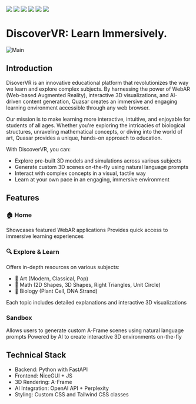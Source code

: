 <img src="https://img.shields.io/static/v1?label=Baackend&message=Python&color=blue&style=plastic&logo=python" /> <img src="https://img.shields.io/static/v1?label=Frontend&message=Javascript&color=yellow&style=plastic&logo=javascript" />
<img src="https://img.shields.io/static/v1?label=Web&message=FastAPI&color=green&style=plastic&logo=fastapi" />
<img src="https://img.shields.io/static/v1?label=Web&message=NiceGui&color=orange&style=plastic" />
<img src="https://img.shields.io/static/v1?label=Prompting&message=Perplexity/OpenAI&color=blue&style=plastic&logo=openai" />
<img src="https://img.shields.io/static/v1?label=Web-AR&message=A-Frame&color=black&style=plastic&logo=aframe.io" />

# DiscoverVR: Learn Immersively. 

![Main](https://media.giphy.com/media/wKoPDy4mp8Lr6IJ9ce/giphy.gif)

## Introduction

DisoverVR is an innovative educational platform that revolutionizes the way we learn and explore complex subjects. By harnessing the power of WebAR (Web-based Augmented Reality), interactive 3D visualizations, and AI-driven content generation, Quasar creates an immersive and engaging learning environment accessible through any web browser.

Our mission is to make learning more interactive, intuitive, and enjoyable for students of all ages. Whether you're exploring the intricacies of biological structures, unraveling mathematical concepts, or diving into the world of art, Quasar provides a unique, hands-on approach to education.

With DiscoverVR, you can: 

- Explore pre-built 3D models and simulations across various subjects
- Generate custom 3D scenes on-the-fly using natural language prompts
- Interact with complex concepts in a visual, tactile way
- Learn at your own pace in an engaging, immersive environment

## Features
### 🏠 Home

Showcases featured WebAR applications
Provides quick access to immersive learning experiences

### 🔍 Explore & Learn

Offers in-depth resources on various subjects:

- 🎨 Art (Modern, Classical, Pop)
- 🧮 Math (2D Shapes, 3D Shapes, Right Triangles, Unit Circle)
- 🧬 Biology (Plant Cell, DNA Strand)

Each topic includes detailed explanations and interactive 3D visualizations

###  Sandbox

Allows users to generate custom A-Frame scenes using natural language prompts
Powered by AI to create interactive 3D environments on-the-fly

## Technical Stack
- Backend: Python with FastAPI
- Frontend: NiceGUI + JS
- 3D Rendering: A-Frame 
- AI Integration: OpenAI API + Perplexity
- Styling: Custom CSS and Tailwind CSS classes
